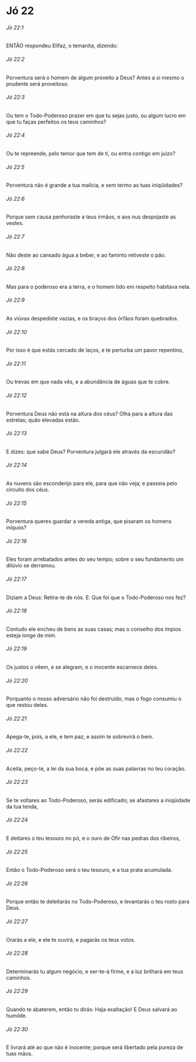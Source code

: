# Jó 22

###### Jó 22:1

ENTÃO respondeu Elifaz, o temanita, dizendo:

###### Jó 22:2

Porventura será o homem de algum proveito a Deus? Antes a si mesmo o prudente será proveitoso.

###### Jó 22:3

Ou tem o Todo-Poderoso prazer em que tu sejas justo, ou algum lucro em que tu faças perfeitos os teus caminhos?

###### Jó 22:4

Ou te repreende, pelo temor que tem de ti, ou entra contigo em juízo?

###### Jó 22:5

Porventura não é grande a tua malícia, e sem termo as tuas iniqüidades?

###### Jó 22:6

Porque sem causa penhoraste a teus irmãos, e aos nus despojaste as vestes.

###### Jó 22:7

Não deste ao cansado água a beber, e ao faminto retiveste o pão.

###### Jó 22:8

Mas para o poderoso era a terra, e o homem tido em respeito habitava nela.

###### Jó 22:9

As viúvas despediste vazias, e os braços dos órfãos foram quebrados.

###### Jó 22:10

Por isso é que estás cercado de laços, e te perturba um pavor repentino,

###### Jó 22:11

Ou trevas em que nada vês, e a abundância de águas que te cobre.

###### Jó 22:12

Porventura Deus não está na altura dos céus? Olha para a altura das estrelas; quão elevadas estão.

###### Jó 22:13

E dizes: que sabe Deus? Porventura julgará ele através da escuridão?

###### Jó 22:14

As nuvens são esconderijo para ele, para que não veja; e passeia pelo circuito dos céus.

###### Jó 22:15

Porventura queres guardar a vereda antiga, que pisaram os homens iníquos?

###### Jó 22:16

Eles foram arrebatados antes do seu tempo; sobre o seu fundamento um dilúvio se derramou.

###### Jó 22:17

Diziam a Deus: Retira-te de nós. E: Que foi que o Todo-Poderoso nos fez?

###### Jó 22:18

Contudo ele encheu de bens as suas casas; mas o conselho dos ímpios esteja longe de mim.

###### Jó 22:19

Os justos o vêem, e se alegram, e o inocente escarnece deles.

###### Jó 22:20

Porquanto o nosso adversário não foi destruído, mas o fogo consumiu o que restou deles.

###### Jó 22:21

Apega-te, pois, a ele, e tem paz, e assim te sobrevirá o bem.

###### Jó 22:22

Aceita, peço-te, a lei da sua boca, e põe as suas palavras no teu coração.

###### Jó 22:23

Se te voltares ao Todo-Poderoso, serás edificado; se afastares a iniqüidade da tua tenda,

###### Jó 22:24

E deitares o teu tesouro no pó, e o ouro de Ofir nas pedras dos ribeiros,

###### Jó 22:25

Então o Todo-Poderoso será o teu tesouro, e a tua prata acumulada.

###### Jó 22:26

Porque então te deleitarás no Todo-Poderoso, e levantarás o teu rosto para Deus.

###### Jó 22:27

Orarás a ele, e ele te ouvirá, e pagarás os teus votos.

###### Jó 22:28

Determinarás tu algum negócio, e ser-te-á firme, e a luz brilhará em teus caminhos.

###### Jó 22:29

Quando te abaterem, então tu dirás: Haja exaltação! E Deus salvará ao humilde.

###### Jó 22:30

E livrará até ao que não é inocente; porque será libertado pela pureza de tuas mãos.

